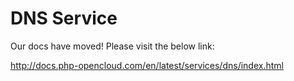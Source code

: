 # DNS Service

Our docs have moved! Please visit the below link:

http://docs.php-opencloud.com/en/latest/services/dns/index.html
